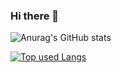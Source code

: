 ### Hi there 👋

<!--
**shimizuyuta/shimizuyuta** is a ✨ _special_ ✨ repository because its `README.md` (this file) appears on your GitHub profile.

Here are some ideas to get you started:

- 🔭 I’m currently working on ...
- 🌱 I’m currently learning ...
- 👯 I’m looking to collaborate on ...
- 🤔 I’m looking for help with ...
- 💬 Ask me about ...
- 📫 How to reach me: ...
- 😄 Pronouns: ...
- ⚡ Fun fact: ...
-->

![Anurag's GitHub stats](https://github-readme-stats.vercel.app/api?username=shimizuyuta&show_icons=true&theme=aura_dark)

<!-- ソースコード統計 -->
[![Top used Langs](https://github-readme-stats.vercel.app/api/top-langs/?username=shimizuyuta&layout=compact&theme=tokyonight)](https://github.com/shimizuyuta/)


